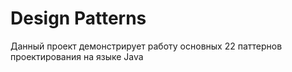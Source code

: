 # Design Patterns
Данный проект демонстрирует работу основных 22 паттернов проектирования на языке Java